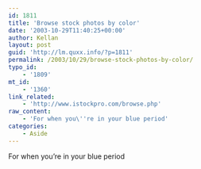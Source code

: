 ```yaml
---
id: 1811
title: 'Browse stock photos by color'
date: '2003-10-29T11:40:25+00:00'
author: Kellan
layout: post
guid: 'http://lm.quxx.info/?p=1811'
permalink: /2003/10/29/browse-stock-photos-by-color/
typo_id:
    - '1809'
mt_id:
    - '1360'
link_related:
    - 'http://www.istockpro.com/browse.php'
raw_content:
    - 'For when you\''re in your blue period'
categories:
    - Aside
---
```


For when you’re in your blue period